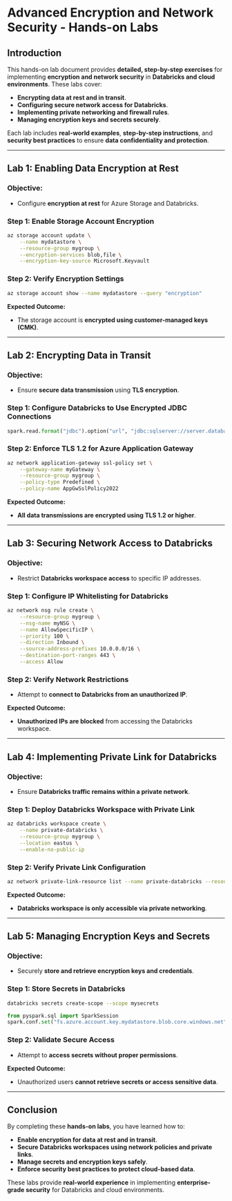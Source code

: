 # **Advanced Encryption and Network Security - Hands-on Labs**

## **Introduction**
This hands-on lab document provides **detailed, step-by-step exercises** for implementing **encryption and network security** in **Databricks and cloud environments**. These labs cover:
- **Encrypting data at rest and in transit**.
- **Configuring secure network access for Databricks**.
- **Implementing private networking and firewall rules**.
- **Managing encryption keys and secrets securely**.

Each lab includes **real-world examples**, **step-by-step instructions**, and **security best practices** to ensure **data confidentiality and protection**.

---

## **Lab 1: Enabling Data Encryption at Rest**
### **Objective:**
- Configure **encryption at rest** for Azure Storage and Databricks.

### **Step 1: Enable Storage Account Encryption**
```bash
az storage account update \
    --name mydatastore \
    --resource-group mygroup \
    --encryption-services blob,file \
    --encryption-key-source Microsoft.Keyvault
```

### **Step 2: Verify Encryption Settings**
```bash
az storage account show --name mydatastore --query "encryption"
```

**Expected Outcome:**
- The storage account is **encrypted using customer-managed keys (CMK)**.

---

## **Lab 2: Encrypting Data in Transit**
### **Objective:**
- Ensure **secure data transmission** using **TLS encryption**.

### **Step 1: Configure Databricks to Use Encrypted JDBC Connections**
```python
spark.read.format("jdbc").option("url", "jdbc:sqlserver://server.database.windows.net:1433;encrypt=true")
```

### **Step 2: Enforce TLS 1.2 for Azure Application Gateway**
```bash
az network application-gateway ssl-policy set \
    --gateway-name myGateway \
    --resource-group mygroup \
    --policy-type Predefined \
    --policy-name AppGwSslPolicy2022
```

**Expected Outcome:**
- **All data transmissions are encrypted using TLS 1.2 or higher**.

---

## **Lab 3: Securing Network Access to Databricks**
### **Objective:**
- Restrict **Databricks workspace access** to specific IP addresses.

### **Step 1: Configure IP Whitelisting for Databricks**
```bash
az network nsg rule create \
    --resource-group mygroup \
    --nsg-name myNSG \
    --name AllowSpecificIP \
    --priority 100 \
    --direction Inbound \
    --source-address-prefixes 10.0.0.0/16 \
    --destination-port-ranges 443 \
    --access Allow
```

### **Step 2: Verify Network Restrictions**
- Attempt to **connect to Databricks from an unauthorized IP**.

**Expected Outcome:**
- **Unauthorized IPs are blocked** from accessing the Databricks workspace.

---

## **Lab 4: Implementing Private Link for Databricks**
### **Objective:**
- Ensure **Databricks traffic remains within a private network**.

### **Step 1: Deploy Databricks Workspace with Private Link**
```bash
az databricks workspace create \
    --name private-databricks \
    --resource-group mygroup \
    --location eastus \
    --enable-no-public-ip
```

### **Step 2: Verify Private Link Configuration**
```bash
az network private-link-resource list --name private-databricks --resource-group mygroup
```

**Expected Outcome:**
- **Databricks workspace is only accessible via private networking**.

---

## **Lab 5: Managing Encryption Keys and Secrets**
### **Objective:**
- Securely **store and retrieve encryption keys and credentials**.

### **Step 1: Store Secrets in Databricks**
```bash
databricks secrets create-scope --scope mysecrets
```
```python
from pyspark.sql import SparkSession
spark.conf.set("fs.azure.account.key.mydatastore.blob.core.windows.net", dbutils.secrets.get(scope="mysecrets", key="storage-key"))
```

### **Step 2: Validate Secure Access**
- Attempt to **access secrets without proper permissions**.

**Expected Outcome:**
- Unauthorized users **cannot retrieve secrets or access sensitive data**.

---

## **Conclusion**
By completing these **hands-on labs**, you have learned how to:
- **Enable encryption for data at rest and in transit**.
- **Secure Databricks workspaces using network policies and private links**.
- **Manage secrets and encryption keys safely**.
- **Enforce security best practices to protect cloud-based data**.

These labs provide **real-world experience** in implementing **enterprise-grade security** for Databricks and cloud environments.

